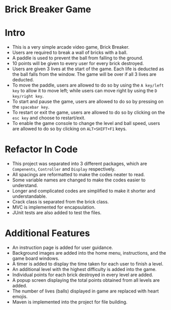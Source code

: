 # Brick Breaker Game
# Intro
- This is a very simple arcade video game, Brick Breaker.
- Users are required to break a wall of bricks with a ball.
- A paddle is used to prevent the ball from falling to the ground.
- 10 points will be given to every user for every brick destroyed.
- Users are given 3 lives at the start of the game. Each life is deducted as the ball falls from the window. The game will be over if all 3 lives are deducted.
- To move the paddle, users are allowed to do so by using the `A key/left key` to allow it to move left; while users can move right by using the `D key/right key`.
- To start and pause the game, users are allowed to do so by pressing on the `spacebar key`.
- To restart or exit the game, users are allowed to do so by clicking on the `esc key` and choose to restart/exit.
- To enable the game console to change the level and ball speed, users are allowed to do so by clicking on `ALT+SHIFT+F1` keys.

# Refactor In Code
- This project was separated into 3 different packages, which are `Compenents`, `Controller` and `Display` respectively.
- All spacings are reformatted to make the codes neater to read.
- Some variable names are changed to make the codes easier to understand.
- Longer and complicated codes are simplified to make it shorter and understandable.
- Crack class is separated from the brick class.
- MVC is implemented for encapsulation.
- JUnit tests are also added to test the files.

# Additional Features
- An instruction page is added for user guidance.
- Background images are added into the home menu, instructions, and the game board windows.
- A timer is added to display the time taken for each user to finish a level.
- An additional level with the highest difficulty is added into the game.
- Individual points for each brick destroyed in every level are added.
- A popup screen displaying the total points obtained from all levels are added.
- The number of lives (balls) displayed in game are replaced with heart emojis.
- Maven is implemented into the project for file building.